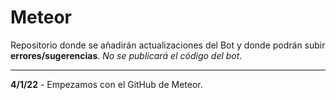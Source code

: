 # Meteor

Repositorio donde se añadirán actualizaciones del Bot y donde podrán subir **errores/sugerencias**. _No se publicará el código del bot_.

---------------------------------------------------------------------------------------------------------------------------------------------

**4/1/22** - Empezamos con el GitHub de Meteor.
